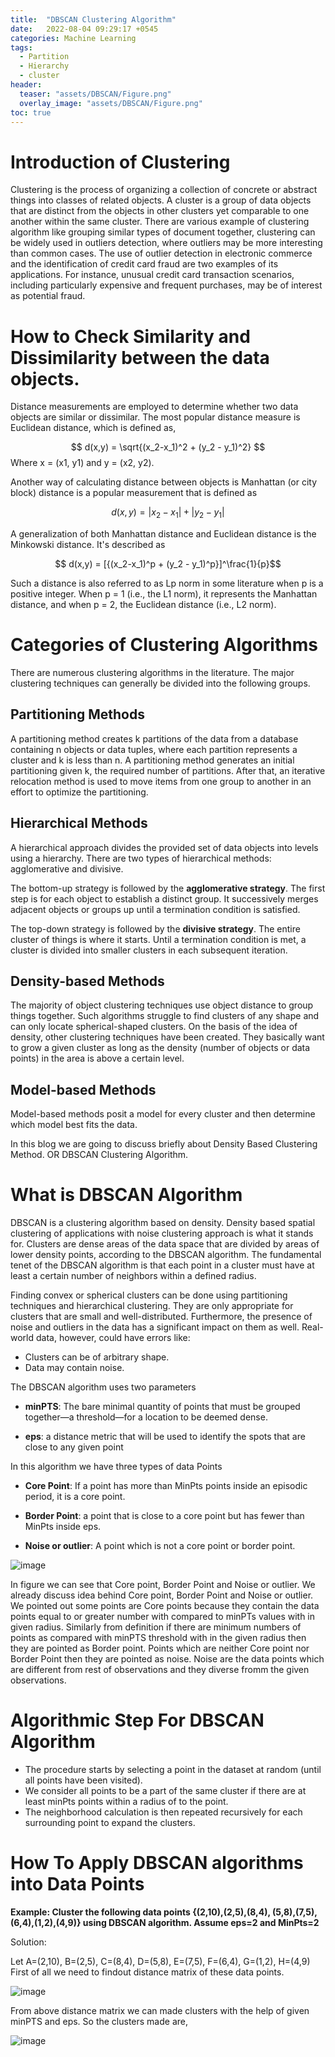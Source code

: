 ```yaml
---
title:  "DBSCAN Clustering Algorithm"
date:   2022-08-04 09:29:17 +0545
categories: Machine Learning
tags:
  - Partition
  - Hierarchy
  - cluster
header:
  teaser: "assets/DBSCAN/Figure.png"
  overlay_image: "assets/DBSCAN/Figure.png"
toc: true
---
```


# Introduction of Clustering
Clustering is the process of organizing a collection of concrete or abstract things into classes of related objects. A cluster is a group of data objects that are distinct from the objects in other clusters yet comparable to one another within the same cluster. There are various example of clustering algorithm like grouping similar types of document together, clustering can be widely used in outliers detection, where outliers may be more interesting than common cases. The use of outlier detection in electronic commerce and the identification of credit card fraud are two examples of its applications. For instance, unusual credit card transaction scenarios, including particularly expensive and frequent purchases, may be of interest as potential fraud.

# How to Check Similarity and Dissimilarity between the data objects.
Distance measurements are employed to determine whether two data objects are similar or dissimilar. The most popular distance measure is Euclidean distance, which is defined as,

$$ d(x,y) = \sqrt{(x_2-x_1)^2 + (y_2 - y_1)^2} $$  Where  x = (x1, y1) and y = (x2, y2).

Another way of calculating distance between objects is Manhattan (or city block) distance is a popular measurement that is defined as

$$ d(x,y) = |x_2- x_1| + |y_2 - y_1| $$

A generalization of both Manhattan distance and Euclidean distance is the Minkowski distance. It's described as

$$ d(x,y) = [{(x_2-x_1)^p + (y_2 - y_1)^p}]^\frac{1}{p}$$

Such a distance is also referred to as Lp norm in some literature when p is a positive integer. When p = 1 (i.e., the L1 norm), it represents the Manhattan distance, and when p = 2, the Euclidean distance (i.e., L2 norm).



# Categories of Clustering Algorithms

There are numerous clustering algorithms in the literature. The major clustering techniques can generally be divided into the following groups.

## Partitioning Methods
A partitioning method creates k partitions of the data from a database containing n objects or data tuples, where each partition represents a cluster and k is less than n. A partitioning method generates an initial partitioning given k, the required number of partitions. After that, an iterative relocation method is used to move items from one group to another in an effort to optimize the partitioning.

## Hierarchical Methods
A hierarchical approach divides the provided set of data objects into levels using a hierarchy. There are two types of hierarchical methods: agglomerative and divisive.

The bottom-up strategy is followed by the **agglomerative strategy**. The first step is for each object to establish a distinct group. It successively merges adjacent objects or groups up until a termination condition is satisfied.

The top-down strategy is followed by the **divisive strategy**. The entire cluster of things is where it starts. Until a termination condition is met, a cluster is divided into smaller clusters in each subsequent iteration.

## Density-based Methods
The majority of object clustering techniques use object distance to group things together. Such algorithms struggle to find clusters of any shape and can only locate spherical-shaped clusters. On the basis of the idea of density, other clustering techniques have been created. They basically want to grow a given cluster as long as the density (number of objects or data points) in the area is above a certain level.

## Model-based Methods
Model-based methods posit a model for every cluster and then determine which model best fits the data.

In this blog we are going to discuss briefly about Density Based Clustering Method. OR DBSCAN Clustering Algorithm.




# What is DBSCAN Algorithm

DBSCAN is a clustering algorithm based on density. Density based spatial clustering of applications with noise clustering approach is what it stands for. Clusters are dense areas of the data space that are divided by areas of lower density points, according to the DBSCAN algorithm. The fundamental tenet of the DBSCAN algorithm is that each point in a cluster must have at least a certain number of neighbors within a defined radius.

Finding convex or spherical clusters can be done using partitioning techniques and hierarchical clustering. They are only appropriate for clusters that are small and well-distributed. Furthermore, the presence of noise and outliers in the data has a significant impact on them as well. Real-world data, however, could have errors like:

* Clusters can be of arbitrary shape. 
* Data may contain noise. 

The DBSCAN algorithm uses two parameters
* **minPTS**:
The bare minimal quantity of points that must be grouped together—a threshold—for a location to be deemed dense.

* **eps**:
a distance metric that will be used to identify the spots that are close to any given point

In this algorithm we have three types of data Points

* **Core Point**: If a point has more than MinPts points inside an episodic period, it is a core point.

* **Border Point**: a point that is close to a core point but has fewer than MinPts inside eps.

* **Noise or outlier**: A point which is not a core point or border point.


![image]({{site.url}}/assets/DBSCAN/Figure.png)

In figure we can see that Core point, Border Point and Noise or outlier. We already discuss idea behind Core point, Border Point and Noise or outlier. We pointed out some points are Core points because they contain the data points equal to or greater number with compared to minPTs values with in given radius. Similarly from definition if there are minimum numbers of points as compared with minPTS threshold with in the given radius then they are pointed as Border point. Points which are neither Core point nor Border Point then they are pointed as noise. Noise are the data points which are different from rest of observations and they diverse fromm the given observations. 

# Algorithmic Step For DBSCAN Algorithm 

* The procedure starts by selecting a point in the dataset at random (until all points have been visited).
* We consider all points to be a part of the same cluster if there are at least minPts points within a radius of to the point.
* The neighborhood calculation is then repeated recursively for each surrounding point to expand the clusters.

# How To Apply DBSCAN algorithms into Data Points

**Example: Cluster the following data points {(2,10),(2,5),(8,4), (5,8),(7,5),(6,4),(1,2),(4,9)} using DBSCAN algorithm. Assume eps=2 and MinPts=2**

Solution: 

Let A=(2,10), B=(2,5), C=(8,4), D=(5,8), E=(7,5), F=(6,4), G=(1,2), H=(4,9) First of all we need to findout distance matrix of these data points. 

![image]({{site.url}}/assets/DBSCAN/Distance_matrix.png)

From above distance matrix we can made clusters with the help of given minPTS and eps. So the clusters made are,

![image]({{site.url}}/assets/DBSCAN/Cluster.png)






```python

```
